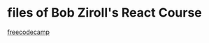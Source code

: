 # files of Bob Ziroll's React Course

[freecodecamp](https://www.youtube.com/watch?v=bMknfKXIFA8&t=2519s)
